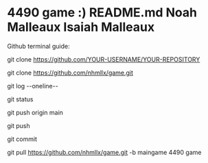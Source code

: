 # 4490 game :) README.md Noah Malleaux Isaiah Malleaux

Github terminal guide:

git clone https://github.com/YOUR-USERNAME/YOUR-REPOSITORY

git clone https://github.com/nhmllx/game.git

git log --oneline--

git status

git push origin main

git push

git commit

git pull https://github.com/nhmllx/game.git -b maingame
4490 game
